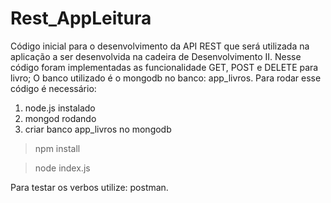 # Rest_AppLeitura

Código inicial para o desenvolvimento da API REST que será utilizada na aplicação a ser desenvolvida na cadeira de Desenvolvimento II.
Nesse código foram implementadas as funcionalidade GET, POST e DELETE para livro; O banco utilizado é o mongodb no banco: app_livros. 
Para rodar esse código é necessário:

1. node.js instalado
2. mongod rodando
3. criar banco app_livros no mongodb

> npm install


> node index.js

Para testar os verbos utilize: postman. 
